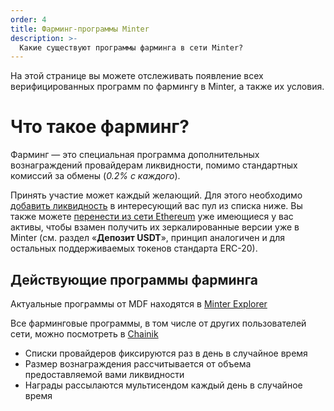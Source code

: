 ```yaml
---
order: 4
title: Фарминг-программы Minter
description: >-
  Какие существуют программы фарминга в сети Minter?
---
```


На этой странице вы можете отслеживать появление всех верифицированных программ по фармингу в Minter, а также их условия.

# Что такое фарминг?
Фарминг — это специальная программа дополнительных вознаграждений провайдерам ликвидности, помимо стандартных комиссий за обмены (*0.2% с каждого*).

Принять участие может каждый желающий. Для этого необходимо [добавить ликвидность](https://www.minter.network/ru/howto/pools#как-добавить-ликвидность) в интересующий вас пул из списка ниже.
Вы также можете [перенести из сети Ethereum](https://teletype.in/@biplenta/usdt-bip) уже имеющиеся у вас активы, чтобы взамен получить их зеркалированные версии уже в Minter (см. раздел «**Депозит USDT**», принцип аналогичен и для остальных поддерживаемых токенов стандарта ERC-20).

## Действующие программы фарминга

Актуальные программы от MDF находятся в [Minter Explorer](https://explorer.minter.network/farming)

Все фарминговые программы, в том числе от других пользователей сети, можно посмотреть в [Chainik](https://chainik.io/yf)

* Списки провайдеров фиксируются раз в день в случайное время
* Размер вознаграждения рассчитывается от объема предоставляемой вами ликвидности
* Награды рассылаются мультисендом каждый день в случайное время
